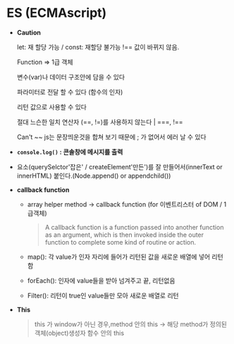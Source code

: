 # ES \(ECMAscript\)

* **Caution**

  let: 재 할당 가능 / const: 재할당 불가능 !== 값이 바뀌지 않음.

  Function =&gt; 1급 객체

  변수\(var\)나 데이터 구조안에 담을 수 있다

  파라미터로 전달 할 수 있다 \(함수의 인자\)

  리턴 값으로 사용할 수 있다

  절대 느슨한 일치 연산자 \(==, !=\)를 사용하지 않는다 \| ===, !==

  Can't ~~ js는 문장띄운것을 합쳐 보기 때문에 ; 가 없어서 에러 날 수 있다

* **`console.log()` : 콘솔창에 메시지를 출력**
* 요소\(querySelctor'잡은' / createElement'만든'\)를 잘 만들어서\(innerText or innerHTML\) 붙인다.\(Node.append\(\) or appendchild\(\)\)
* **callback function**
  * array helper method -&gt; callback function \(for 이벤트리스터 of DOM / 1급객체\)

    > A callback function is a function passed into another function as an argument, which is then invoked inside the outer function to complete some kind of routine or action.

  * map\(\): 각 value가 인자 자리에 들어가 리턴된 값을 새로운 배열에 넣어 리턴함
  * forEach\(\): 인자에 value들을 받아 넘겨주고 끝, 리턴없음
  * Filter\(\): 리턴이 true인 value들만 모아 새로운 배열로 리턴
* **This**

  > this 가 window가 아닌 경우,method 안의 this -&gt; 해당 method가 정의된 객체\(object\)생성자 함수 안의 this

